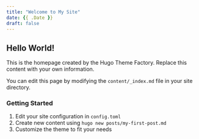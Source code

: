 ```yaml
---
title: "Welcome to My Site"
date: {{ .Date }}
draft: false
---
```


## Hello World!

This is the homepage created by the Hugo Theme Factory. Replace this content with your own information.

You can edit this page by modifying the `content/_index.md` file in your site directory.

### Getting Started

1. Edit your site configuration in `config.toml`
2. Create new content using `hugo new posts/my-first-post.md`
3. Customize the theme to fit your needs
